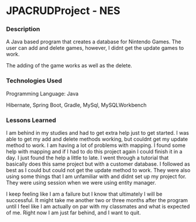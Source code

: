 # JPACRUDProject - NES

### Description
A Java based program that creates a database for Nintendo Games.  The user can add and delete games, however, I didnt get the update games to work.

The adding of the game works as well as the delete.

### Technologies Used
Programming Language: Java

Hibernate, Spring Boot, Gradle, MySql, MySQLWorkbench

### Lessons Learned

I am behind in my studies and had to get extra help just to get started.  I was able to get my add and delete methods working, but couldnt get my update method to work.  I am having a lot of problems with mapping.  I found some help with mapping and if I had to do this project again I could finish it in a day.  I just found the help a little to late.  I went through a tutorial that basically does this same project but with a customer database.  I followed as best as I could but could not get the update method to work.  They were also using some things that I am unfamiliar with and didnt set up my project for.  They were using session when we were using entity manager.

I keep feeling like I am a failure but I know that ultimately I will be successful.  It might take me another two or three months after the program until I feel like I am actually on par with my classmates and what is expected of me.  Right now I am just far behind, and I want to quit.



